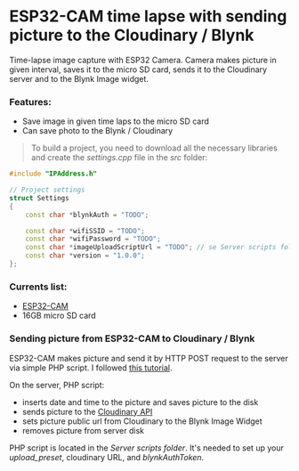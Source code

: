 # ESP32-CAM time lapse with sending picture to the Cloudinary / Blynk
Time-lapse image capture with ESP32 Camera. Camera makes picture in given interval, saves it to the micro SD card, sends it to the Cloudinary server and to the Blynk Image widget.

### Features:
* Save image in given time laps to the micro SD card
* Can save photo to the Blynk / Cloudinary

> To build a project, you need to download all the necessary libraries and create the *settings.cpp* file in the *src* folder:
```c++
#include "IPAddress.h"

// Project settings
struct Settings
{
    const char *blynkAuth = "TODO";

    const char *wifiSSID = "TODO";
    const char *wifiPassword = "TODO";
    const char *imageUploadScriptUrl = "TODO"; // se Server scripts folder
    const char *version = "1.0.0";
};
```

### Currents list:

* [ESP32-CAM](https://www.aliexpress.com/item/32992663411.html)
* 16GB micro SD card

### Sending picture from ESP32-CAM to Cloudinary / Blynk
ESP32-CAM makes picture and send it by HTTP POST request to the server via simple PHP script. I followed [this tutorial](https://robotzero.one/time-lapse-esp32-cameras/).

On the server, PHP script:
* inserts date and time to the picture and saves picture to the disk
* sends picture to the [Cloudinary API](https://cloudinary.com/documentation/upload_images#uploading_with_a_direct_call_to_the_api)
* sets picture public url from Cloudinary to the Blynk Image Widget
* removes picture from server disk

PHP script is located in the *Server scripts folder*. It's needed to set up your *upload_preset*, cloudinary URL, and *blynkAuthToken*. 